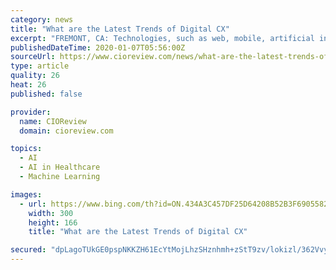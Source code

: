 ```yaml
---
category: news
title: "What are the Latest Trends of Digital CX"
excerpt: "FREMONT, CA: Technologies, such as web, mobile, artificial intelligence (AI), virtual reality (VR), augmented ... delivery strategy due to which they can allow practicing information therapy that can be applied in several industries beyond healthcare."
publishedDateTime: 2020-01-07T05:56:00Z
sourceUrl: https://www.cioreview.com/news/what-are-the-latest-trends-of-digital-cx-nid-31033-cid-240.html
type: article
quality: 26
heat: 26
published: false

provider:
  name: CIOReview
  domain: cioreview.com

topics:
  - AI
  - AI in Healthcare
  - Machine Learning

images:
  - url: https://www.bing.com/th?id=ON.434A3C457DF25D64208B52B3F6905582
    width: 300
    height: 166
    title: "What are the Latest Trends of Digital CX"

secured: "dpLagoTUkGE0pspNKKZH61EcYtMojLhzSHznhmh+zStT9zv/lokizl/362VvyuOhVRxUP2je7qigUzYByUmOYAtfnLW6EEtSVuOFmDpBeVNLbBDh3RXCv6wIJCajsrABKeNZOYAF3SMN9bbxyf1bVELXYt7zw8m+Jq5tSvM4nqlUBSmc9zejEAooxNVx2Zvaytt8/iZ8DmYleFbawznmyDKcBBnSRk4yXOuEI/u/Gza5UfgJGxPmp+/B8R3i3x2Z93AbZM7xhO7Q3d7geeublA==;hJixSt+t+8fv5sI5XqkRGA=="
---
```


